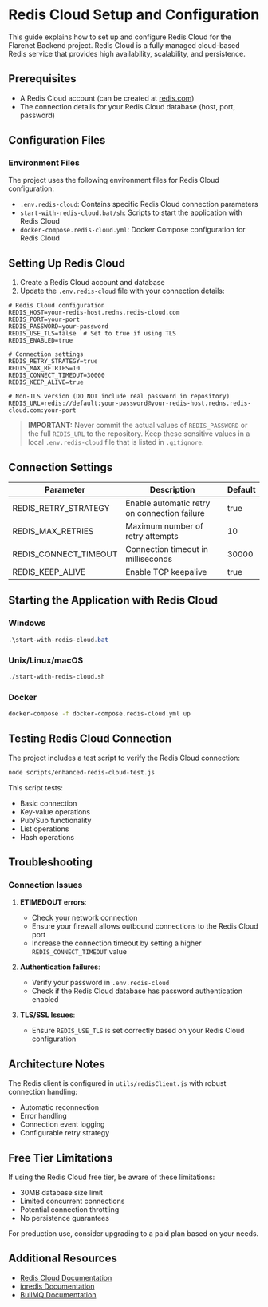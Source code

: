 # Redis Cloud Setup and Configuration

This guide explains how to set up and configure Redis Cloud for the Flarenet Backend project. Redis Cloud is a fully managed cloud-based Redis service that provides high availability, scalability, and persistence.

## Prerequisites

- A Redis Cloud account (can be created at [redis.com](https://redis.com/))
- The connection details for your Redis Cloud database (host, port, password)

## Configuration Files

### Environment Files

The project uses the following environment files for Redis Cloud configuration:

- `.env.redis-cloud`: Contains specific Redis Cloud connection parameters
- `start-with-redis-cloud.bat/sh`: Scripts to start the application with Redis Cloud
- `docker-compose.redis-cloud.yml`: Docker Compose configuration for Redis Cloud

## Setting Up Redis Cloud

1. Create a Redis Cloud account and database
2. Update the `.env.redis-cloud` file with your connection details:

```properties
# Redis Cloud configuration
REDIS_HOST=your-redis-host.redns.redis-cloud.com
REDIS_PORT=your-port
REDIS_PASSWORD=your-password
REDIS_USE_TLS=false  # Set to true if using TLS
REDIS_ENABLED=true

# Connection settings
REDIS_RETRY_STRATEGY=true
REDIS_MAX_RETRIES=10
REDIS_CONNECT_TIMEOUT=30000
REDIS_KEEP_ALIVE=true

# Non-TLS version (DO NOT include real password in repository)
REDIS_URL=redis://default:your-password@your-redis-host.redns.redis-cloud.com:your-port
```

> **IMPORTANT:** Never commit the actual values of `REDIS_PASSWORD` or the full `REDIS_URL` to the repository. Keep these sensitive values in a local `.env.redis-cloud` file that is listed in `.gitignore`.

## Connection Settings

| Parameter | Description | Default |
|-----------|-------------|---------|
| REDIS_RETRY_STRATEGY | Enable automatic retry on connection failure | true |
| REDIS_MAX_RETRIES | Maximum number of retry attempts | 10 |
| REDIS_CONNECT_TIMEOUT | Connection timeout in milliseconds | 30000 |
| REDIS_KEEP_ALIVE | Enable TCP keepalive | true |

## Starting the Application with Redis Cloud

### Windows

```powershell
.\start-with-redis-cloud.bat
```

### Unix/Linux/macOS

```bash
./start-with-redis-cloud.sh
```

### Docker

```bash
docker-compose -f docker-compose.redis-cloud.yml up
```

## Testing Redis Cloud Connection

The project includes a test script to verify the Redis Cloud connection:

```bash
node scripts/enhanced-redis-cloud-test.js
```

This script tests:
- Basic connection
- Key-value operations
- Pub/Sub functionality
- List operations
- Hash operations

## Troubleshooting

### Connection Issues

1. **ETIMEDOUT errors**: 
   - Check your network connection
   - Ensure your firewall allows outbound connections to the Redis Cloud port
   - Increase the connection timeout by setting a higher `REDIS_CONNECT_TIMEOUT` value

2. **Authentication failures**:
   - Verify your password in `.env.redis-cloud`
   - Check if the Redis Cloud database has password authentication enabled

3. **TLS/SSL Issues**:
   - Ensure `REDIS_USE_TLS` is set correctly based on your Redis Cloud configuration

## Architecture Notes

The Redis client is configured in `utils/redisClient.js` with robust connection handling:

- Automatic reconnection
- Error handling
- Connection event logging
- Configurable retry strategy

## Free Tier Limitations

If using the Redis Cloud free tier, be aware of these limitations:

- 30MB database size limit
- Limited concurrent connections
- Potential connection throttling
- No persistence guarantees

For production use, consider upgrading to a paid plan based on your needs.

## Additional Resources

- [Redis Cloud Documentation](https://docs.redis.com/latest/rc/)
- [ioredis Documentation](https://github.com/luin/ioredis)
- [BullMQ Documentation](https://docs.bullmq.io/)